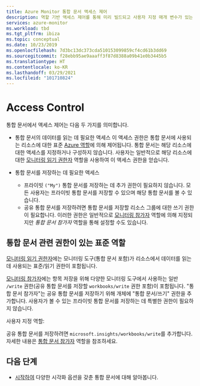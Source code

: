 ```yaml
---
title: Azure Monitor 통합 문서 액세스 제어
description: 역할 기반 액세스 제어를 통해 미리 빌드되고 사용자 지정 매개 변수가 있는 통합 문서를 사용하여 복잡한 보고 간소화
services: azure-monitor
ms.workload: tbd
ms.tgt_pltfrm: ibiza
ms.topic: conceptual
ms.date: 10/23/2019
ms.openlocfilehash: 7d3bc13dc373cda510153099859cf4cd61b3dd69
ms.sourcegitcommit: f28ebb95ae9aaaff3f87d8388a09b41e0b3445b5
ms.translationtype: HT
ms.contentlocale: ko-KR
ms.lasthandoff: 03/29/2021
ms.locfileid: "101710824"
---
```

# <a name="access-control"></a>Access Control

통합 문서에서 액세스 제어는 다음 두 가지를 의미합니다.

* 통합 문서의 데이터를 읽는 데 필요한 액세스 이 액세스 권한은 통합 문서에 사용되는 리소스에 대한 표준 [Azure 역할](../../role-based-access-control/overview.md)에 의해 제어됩니다. 통합 문서는 해당 리소스에 대한 액세스를 지정하거나 구성하지 않습니다. 사용자는 일반적으로 해당 리소스에 대한 [모니터링 읽기 권한자](../../role-based-access-control/built-in-roles.md#monitoring-reader) 역할을 사용하여 이 액세스 권한을 얻습니다.

* 통합 문서를 저장하는 데 필요한 액세스

    - 프라이빗 `("My")` 통합 문서를 저장하는 데 추가 권한이 필요하지 않습니다. 모든 사용자는 프라이빗 통합 문서를 저장할 수 있으며 해당 통합 문서를 볼 수 있습니다.
    - 공유 통합 문서를 저장하려면 통합 문서를 저장할 리소스 그룹에 대한 쓰기 권한이 필요합니다. 이러한 권한은 일반적으로 [모니터링 참가자](../../role-based-access-control/built-in-roles.md#monitoring-contributor) 역할에 의해 지정되지만 *통합 문서 참가자* 역할을 통해 설정할 수도 있습니다.
    
## <a name="standard-roles-with-workbook-related-privileges"></a>통합 문서 관련 권한이 있는 표준 역할

[모니터링 읽기 권한자](../../role-based-access-control/built-in-roles.md#monitoring-reader)에는 모니터링 도구(통합 문서 포함)가 리소스에서 데이터를 읽는 데 사용되는 표준/읽기 권한이 포함됩니다.

[모니터링 참가자](../../role-based-access-control/built-in-roles.md#monitoring-contributor)에는 항목 저장을 위해 다양한 모니터링 도구에서 사용하는 일반 `/write` 권한(공유 통합 문서를 저장할 `workbooks/write` 권한 포함)이 포함됩니다.
"통합 문서 참가자"는 공유 통합 문서를 저장하기 위해 개체에 "통합 문서/쓰기" 권한을 추가합니다.
사용자가 볼 수 있는 프라이빗 통합 문서를 저장하는 데 특별한 권한이 필요하지 않습니다.

사용자 지정 역할:

공유 통합 문서를 저장하려면 `microsoft.insights/workbooks/write`를 추가합니다. 자세한 내용은 [통합 문서 참가자](../../role-based-access-control/built-in-roles.md#monitoring-contributor) 역할을 참조하세요.

## <a name="next-steps"></a>다음 단계

* [시작하여](./workbooks-overview.md#visualizations) 다양한 시각화 옵션을 갖춘 통합 문서에 대해 알아봅니다.